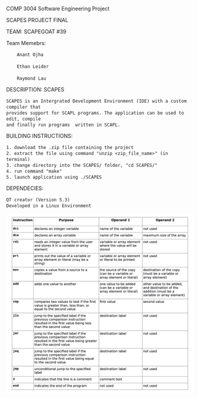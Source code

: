 COMP 3004 Software Engineering Project 

SCAPES PROJECT FINAL 

TEAM: SCAPEGOAT #39					     								

Team Memebrs: 	
		
		Anant Ojha

		Ethan Leider	
		
		Raymond Lau 				



DESCRIPTION:	SCAPES

	SCAPES is an Intergrated Development Environment (IDE) with a custom compiler that 
	provides support for SCAPL programs. The application can be used to edit, compile
	and finally run programs  written in SCAPL. 


BUILDING INSTRUCTIONS: 

	1. download the .zip file containing the project 
	2. extract the file using command "unzip <zip_file_name>" (in terminal) 
	3. change directory into the SCAPES/ folder, "cd SCAPES/" 
	4. run command "make"
	5. launch application using ./SCAPES


DEPENDECIES:
	
	QT creator (Version 5.3) 
	Developed in a Linux Environment 


![Instruction Set](https://github.com/anantojha/SCAPES/blob/master/Instruction%20Set.png)
